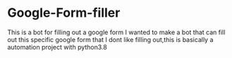 # Google-Form-filler
This is a bot for filling out a google form
I wanted to make a bot that can fill out this specific google form that I dont like filling out,this is basically a automation project with python3.8
